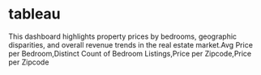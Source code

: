# tableau
This dashboard highlights property prices by bedrooms, geographic disparities, and overall revenue trends in the real estate market.Avg Price per Bedroom,Distinct Count of Bedroom Listings,Price per Zipcode,Price per Zipcode
